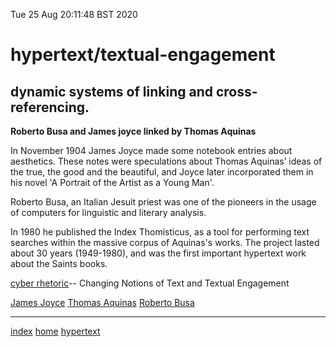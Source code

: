 Tue 25 Aug 20:11:48 BST 2020

# hypertext/textual-engagement

## dynamic systems of linking and cross-referencing. 

**Roberto Busa and James joyce linked by Thomas Aquinas**

In November 1904 James Joyce made some notebook entries about aesthetics. These notes were speculations about Thomas Aquinas’ ideas of the true, the good and the beautiful, and Joyce later incorporated them in his novel 'A Portrait of the Artist as a Young Man'.

Roberto Busa, an Italian Jesuit priest was one of the pioneers in the usage of computers for linguistic and literary analysis. 

In 1980 he published the Index Thomisticus, as a tool for performing text searches within the massive corpus of Aquinas's works. The project lasted about 30 years (1949-1980), and was the first important hypertext work about the Saints books.

  

[cyber rhetoric](http://www.jpwalter.com/cyber-rhetoric/schedule/week-5-sept-22-26)-- Changing Notions of Text and Textual Engagement

[James Joyce](http://www.jjon.org/joyce-s-allusions/aquinas)
[Thomas Aquinas](https://en.wikipedia.org/wiki/Thomas_Aquinas)
[Roberto Busa](https://en.wikipedia.org/wiki/Roberto_Busa)
___
[index](./index-file.md)
[home](./home.md) 
[hypertext](./hypertext.md)
